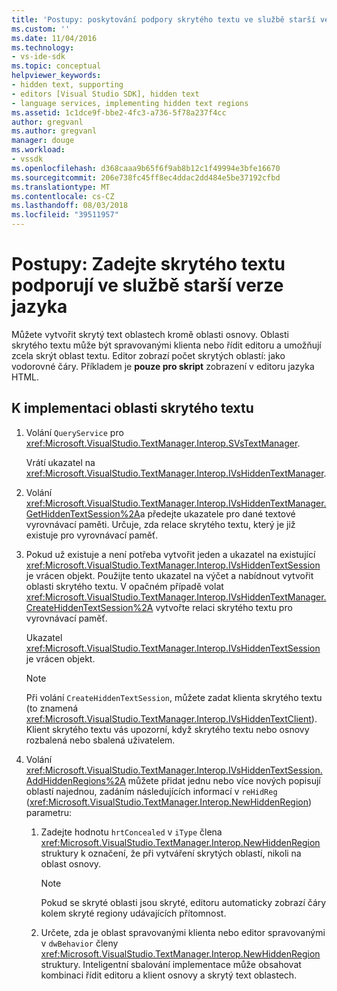 ```yaml
---
title: 'Postupy: poskytování podpory skrytého textu ve službě starší verze jazyka | Dokumentace Microsoftu'
ms.custom: ''
ms.date: 11/04/2016
ms.technology:
- vs-ide-sdk
ms.topic: conceptual
helpviewer_keywords:
- hidden text, supporting
- editors [Visual Studio SDK], hidden text
- language services, implementing hidden text regions
ms.assetid: 1c1dce9f-bbe2-4fc3-a736-5f78a237f4cc
author: gregvanl
ms.author: gregvanl
manager: douge
ms.workload:
- vssdk
ms.openlocfilehash: d368caaa9b65f6f9ab8b12c1f49994e3bfe16670
ms.sourcegitcommit: 206e738fc45ff8ec4ddac2dd484e5be37192cfbd
ms.translationtype: MT
ms.contentlocale: cs-CZ
ms.lasthandoff: 08/03/2018
ms.locfileid: "39511957"
---
```

# <a name="how-to-provide-hidden-text-support-in-a-legacy-language-service"></a>Postupy: Zadejte skrytého textu podporují ve službě starší verze jazyka
Můžete vytvořit skrytý text oblastech kromě oblasti osnovy. Oblasti skrytého textu může být spravovanými klienta nebo řídit editoru a umožňují zcela skrýt oblast textu. Editor zobrazí počet skrytých oblastí: jako vodorovné čáry. Příkladem je **pouze pro skript** zobrazení v editoru jazyka HTML.  
  
  
## <a name="to-implement-a-hidden-text-region"></a>K implementaci oblasti skrytého textu  
  
1.  Volání `QueryService` pro <xref:Microsoft.VisualStudio.TextManager.Interop.SVsTextManager>.  
  
     Vrátí ukazatel na <xref:Microsoft.VisualStudio.TextManager.Interop.IVsHiddenTextManager>.  
  
2.  Volání <xref:Microsoft.VisualStudio.TextManager.Interop.IVsHiddenTextManager.GetHiddenTextSession%2A>a předejte ukazatele pro dané textové vyrovnávací paměti. Určuje, zda relace skrytého textu, který je již existuje pro vyrovnávací paměť.  
  
3.  Pokud už existuje a není potřeba vytvořit jeden a ukazatel na existující <xref:Microsoft.VisualStudio.TextManager.Interop.IVsHiddenTextSession> je vrácen objekt. Použijte tento ukazatel na výčet a nabídnout vytvořit oblasti skrytého textu. V opačném případě volat <xref:Microsoft.VisualStudio.TextManager.Interop.IVsHiddenTextManager.CreateHiddenTextSession%2A> vytvořte relaci skrytého textu pro vyrovnávací paměť.  
  
     Ukazatel <xref:Microsoft.VisualStudio.TextManager.Interop.IVsHiddenTextSession> je vrácen objekt.  
  
    > [!NOTE]
    >  Při volání `CreateHiddenTextSession`, můžete zadat klienta skrytého textu (to znamená <xref:Microsoft.VisualStudio.TextManager.Interop.IVsHiddenTextClient>). Klient skrytého textu vás upozorní, když skrytého textu nebo osnovy rozbalená nebo sbalená uživatelem.  
  
4.  Volání <xref:Microsoft.VisualStudio.TextManager.Interop.IVsHiddenTextSession.AddHiddenRegions%2A> můžete přidat jednu nebo více nových popisují oblastí najednou, zadáním následujících informací v `reHidReg` (<xref:Microsoft.VisualStudio.TextManager.Interop.NewHiddenRegion>) parametru:  
  
    1.  Zadejte hodnotu `hrtConcealed` v `iType` člena <xref:Microsoft.VisualStudio.TextManager.Interop.NewHiddenRegion> struktury k označení, že při vytváření skrytých oblastí, nikoli na oblast osnovy.  
  
        > [!NOTE]
        >  Pokud se skryté oblasti jsou skryté, editoru automaticky zobrazí čáry kolem skryté regiony udávajících přítomnost.  
  
    2.  Určete, zda je oblast spravovanými klienta nebo editor spravovanými v `dwBehavior` členy <xref:Microsoft.VisualStudio.TextManager.Interop.NewHiddenRegion> struktury. Inteligentní sbalování implementace může obsahovat kombinaci řídit editoru a klient osnovy a skrytý text oblastech.